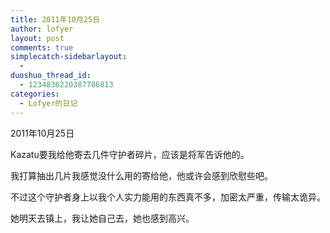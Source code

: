 ```yaml
---
title: 2011年10月25日
author: lofyer
layout: post
comments: true
simplecatch-sidebarlayout:
  - 
duoshuo_thread_id:
  - 1234836220387786813
categories:
  - Lofyer的日记
---
```

2011年10月25日

Kazatu要我给他寄去几件守护者碎片，应该是将军告诉他的。

我打算抽出几片我感觉没什么用的寄给他，他或许会感到欣慰些吧。

不过这个守护者身上以我个人实力能用的东西真不多，加密太严重，传输太诡异。

她明天去镇上，我让她自己去，她也感到高兴。